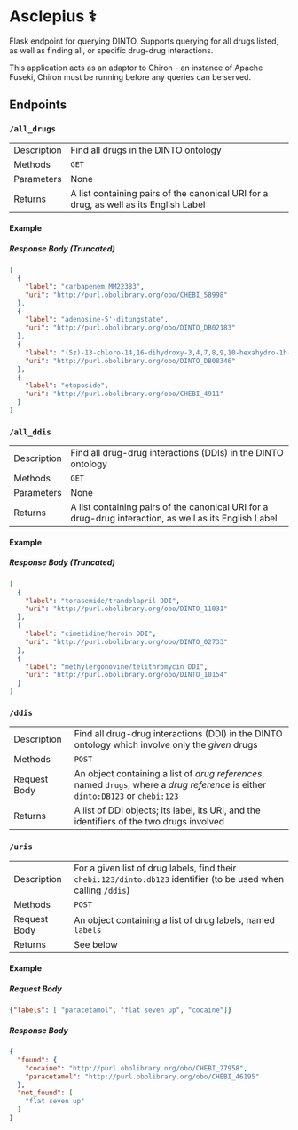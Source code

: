 Asclepius ⚕
===========

Flask endpoint for querying DINTO. Supports querying for all drugs listed, as well as finding all, or specific drug-drug interactions.

This application acts as an adaptor to Chiron - an instance of Apache Fuseki, Chiron must be running before any queries can be served.

Endpoints
---------

### `/all_drugs`

|             |                                                                                       |
|-------------|---------------------------------------------------------------------------------------|
| Description | Find all drugs in the DINTO ontology                                                  |
| Methods     | `GET`                                                                                 |
| Parameters  | None                                                                                  |
| Returns     | A list containing pairs of the canonical URI for a drug, as well as its English Label |

#### Example

##### Response Body (Truncated)

```json
[
  {
    "label": "carbapenem MM22383",
    "uri": "http://purl.obolibrary.org/obo/CHEBI_58998"
  },
  {
    "label": "adenosine-5'-ditungstate",
    "uri": "http://purl.obolibrary.org/obo/DINTO_DB02183"
  },
  {
    "label": "(5z)-13-chloro-14,16-dihydroxy-3,4,7,8,9,10-hexahydro-1h-2-benzoxacyclotetradecine-1,11(12h)-dione",
    "uri": "http://purl.obolibrary.org/obo/DINTO_DB08346"
  },
  {
    "label": "etoposide",
    "uri": "http://purl.obolibrary.org/obo/CHEBI_4911"
  }
]
```

### `/all_ddis`

|             |                                                                                                        |
|-------------|--------------------------------------------------------------------------------------------------------|
| Description | Find all drug-drug interactions (DDIs) in the DINTO ontology                                           |
| Methods     | `GET`                                                                                                  |
| Parameters  | None                                                                                                   |
| Returns     | A list containing pairs of the canonical URI for a drug-drug interaction, as well as its English Label |

#### Example

##### Response Body (Truncated)

```json
[
  {
    "label": "torasemide/trandolapril DDI",
    "uri": "http://purl.obolibrary.org/obo/DINTO_11031"
  },
  {
    "label": "cimetidine/heroin DDI",
    "uri": "http://purl.obolibrary.org/obo/DINTO_02733"
  },
  {
    "label": "methylergonovine/telithromycin DDI",
    "uri": "http://purl.obolibrary.org/obo/DINTO_10154"
  }
]
```

### `/ddis`

|              |                                                                                                                                  |
|--------------|----------------------------------------------------------------------------------------------------------------------------------|
| Description  | Find all drug-drug interactions (DDI) in the DINTO ontology which involve only the *given* drugs                                 |
| Methods      | `POST`                                                                                                                           |
| Request Body | An object containing a list of *drug references*, named `drugs`, where a *drug reference* is either `dinto:DB123` or `chebi:123` |
| Returns      | A list of DDI objects; its label, its URI, and the identifiers of the two drugs involved                                         |


### `/uris`

|              |                                                                                                                  |
|--------------|------------------------------------------------------------------------------------------------------------------|
| Description  | For a given list of drug labels, find their `chebi:123/dinto:db123` identifier (to be used when calling `/ddis`) |
| Methods      | `POST`                                                                                                           |
| Request Body | An object containing a list of drug labels, named `labels`                                                       |
| Returns      | See below                                     |

#### Example

##### Request Body

```json
{"labels": [ "paracetamol", "flat seven up", "cocaine"]}
```

##### Response Body

```json
{
  "found": {
    "cocaine": "http://purl.obolibrary.org/obo/CHEBI_27958",
    "paracetamol": "http://purl.obolibrary.org/obo/CHEBI_46195"
  },
  "not_found": [
    "flat seven up"
  ]
}

```
